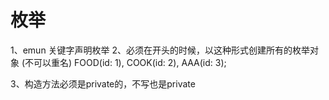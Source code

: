 # 枚举
1、emun 关键字声明枚举
2、必须在开头的时候，以这种形式创建所有的枚举对象 (不可以重名)
FOOD(id: 1),
COOK(id: 2),
AAA(id: 3);

3、构造方法必须是private的，不写也是private
